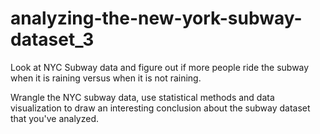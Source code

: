 # analyzing-the-new-york-subway-dataset_3
Look at NYC Subway data and figure out if more people ride the subway when it is raining versus when it is not raining.

Wrangle the NYC subway data, use statistical methods and data visualization to draw an interesting conclusion about the subway dataset that you've analyzed.
